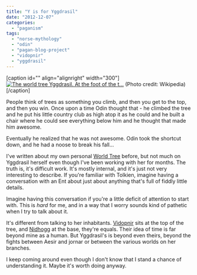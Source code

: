 ```yaml
---
title: "Y is for Yggdrasil"
date: "2012-12-07"
categories: 
  - "paganism"
tags: 
  - "norse-mythology"
  - "odin"
  - "pagan-blog-project"
  - "vidopnir"
  - "yggdrasil"
---
```


\[caption id="" align="alignright" width="300"\][![The world tree Yggdrasil. At the foot of the t...](images/300px-Om_Yggdrasil_by_Fr%C3%B8lich.jpg "The world tree Yggdrasil. At the foot of the t...")](http://commons.wikipedia.org/wiki/File:Om_Yggdrasil_by_Fr%C3%B8lich.jpg) (Photo credit: Wikipedia)\[/caption\]

People think of trees as something you climb, and then you get to the top, and then you win. Once upon a time Odin thought that - he climbed the tree and he put his little country club as high atop it as he could and he built a chair where he could see everything below him and he thought that made him awesome.

Eventually he realized that he was not awesome. Odin took the shortcut down, and he had a noose to break his fall...

I've written about my own personal [World Tree](http://jackwren.wordpress.com/2012/07/04/when-in-doubt-consult-your-nearest-tree/ "When In Doubt, Consult Your Nearest Tree…") before, but not much on Yggdrasil herself even though I've been working with her for months. The truth is, it's difficult work. It's mostly internal, and it's just not very interesting to describe. If you're familiar with Tolkien, imagine having a conversation with an Ent about just about anything that's full of fiddly little details.

Imagine having this conversation if you're a little deficit of attention to start with. This is _hard_ for me, and in a way that I worry sounds kind of pathetic when I try to talk about it.

It's different from talking to her inhabitants. [Vidopnir](http://jackadreams.info/2012/10/26/v-is-for-vidopnir-and-the-view-from-up-here/) sits at the top of the tree, and [Nidhogg](http://jackadreams.info/2012/07/05/n-is-for-nidhoggr/) at the base, they're equals. Their idea of time is far beyond mine as a human. But Yggdrasil's is beyond even theirs, beyond the fights between Aesir and jornar or between the various worlds on her branches.

I keep coming around even though I don't know that I stand a chance of understanding it. Maybe it's worth doing anyway.
